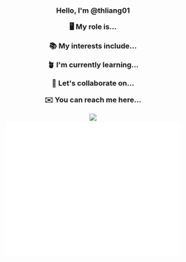 <!-- 𝙰𝚋𝚘𝚞𝚝 𝙼𝚎 -->
<h3 align="center">
  Hello, I'm @thliang01



🖥️ My role is...



📚 My interests include...



🪴 I'm currently learning...



🚀 Let's collaborate on...



✉️ You can reach me here...




  <img src="https://media.giphy.com/media/hvRJCLFzcasrR4ia7z/giphy.gif" width="28">
<br/>


<img align="center" src="/github-metrics.svg" alt="Metrics" width="400">

<!-- ## 🔥 Streak stats

<!-- GitHub Readme Streak Stats - https://github.com/DenverCoder1/github-readme-streak-stats -->
<!-- <p align="center">
  <a href="https://github.com/DenverCoder1/github-readme-streak-stats">
    <img title="🔥 Get streak stats for your profile at git.io/streak-stats" alt="Thomas's streak" src="https://github-readme-streak-stats.herokuapp.com/?user=thliang01&theme=react&hide_border=true"/>
  </a>
</p> -->

<!-- ## 📊 Github stats -->

  <!-- <p align="center">
    <a href="https://github.com/thliang01">
      <img height="192px" src="https://github-readme-stats.vercel.app/api?username=thliang01&count_private=true&show_icons=true&include_all_commits=true&custom_title=GitHub+Stats&theme=react">
    </a>
  </p> -->

  <!-- <p align="center">
    <!-- <a href="https://github.com/thliang01">
      <img height="192px" src="https://github-readme-stats.vercel.app/api/top-langs/?username=thliang01&count_private=true&layout=compact&theme=react">
    </a> -->
  <!-- </p>
    <b>Note:</b> Top languages is only a metric of the languages my public code consists of and doesn't reflect experience or skill level.
</a> -->
